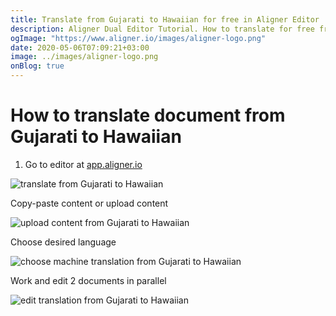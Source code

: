 ```yaml
---
title: Translate from Gujarati to Hawaiian for free in Aligner Editor
description: Aligner Dual Editor Tutorial. How to translate for free from Gujarati to Hawaiian. Aligner is multilingual document management platform. 
ogImage: "https://www.aligner.io/images/aligner-logo.png"
date: 2020-05-06T07:09:21+03:00
image: ../images/aligner-logo.png
onBlog: true
---
```


# How to translate document from Gujarati to Hawaiian

1. Go to editor at [app.aligner.io](https://app.aligner.io "Aligner App web page")

![translate from Gujarati to Hawaiian](../aligner-blank-editor.png "translate from Gujarati to Hawaiian")

Copy-paste content or upload content

![upload content from Gujarati to Hawaiian](../aligner-uploaded-document.png "upload content from Gujarati to Hawaiian")

Choose desired language

![choose machine translation from Gujarati to Hawaiian](../aligner-language-dropdown.png "choose machine translation from Gujarati to Hawaiian")

Work and edit 2 documents in parallel

![edit translation from Gujarati to Hawaiian](../aligner-double-sitded-editor.png "edit translation from Gujarati to Hawaiian")

